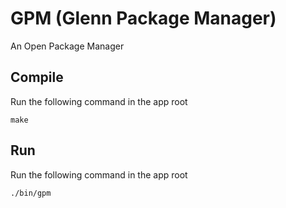 # GPM (Glenn Package Manager)

An Open Package Manager

## Compile
Run the following command in the app root
```
make
```

## Run
Run the following command in the app root
```
./bin/gpm
```
